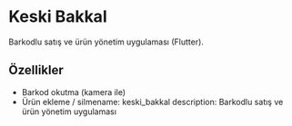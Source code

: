 # Keski Bakkal
Barkodlu satış ve ürün yönetim uygulaması (Flutter).

## Özellikler
- Barkod okutma (kamera ile)
- Ürün ekleme / silmename: keski_bakkal
description: Barkodlu satış ve ürün yönetim uygulaması
